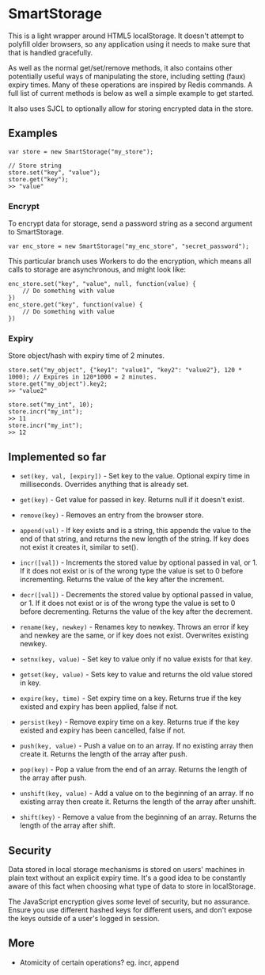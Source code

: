 SmartStorage
============

This is a light wrapper around HTML5 localStorage. It doesn't attempt to polyfill older browsers, so any application using it needs to make sure that that is handled gracefully.

As well as the normal get/set/remove methods, it also contains other potentially useful ways of manipulating the store, including setting (faux) expiry times. Many of these operations are inspired by Redis commands. A full list of current methods is below as well a simple example to get started.

It also uses SJCL to optionally allow for storing encrypted data in the store.

Examples
--------

    var store = new SmartStorage("my_store");

    // Store string
    store.set("key", "value");
    store.get("key");
    >> "value"

### Encrypt

To encrypt data for storage, send a password string as a second argument to SmartStorage.

    var enc_store = new SmartStorage("my_enc_store", "secret_password");

This particular branch uses Workers to do the encryption, which means all calls to storage are asynchronous, and might look like:

    enc_store.set("key", "value", null, function(value) {
        // Do something with value
    })
    enc_store.get("key", function(value) {
        // Do something with value
    })


### Expiry

Store object/hash with expiry time of 2 minutes.

    store.set("my_object", {"key1": "value1", "key2": "value2"}, 120 * 1000); // Expires in 120*1000 = 2 minutes.
    store.get("my_object").key2;
    >> "value2"

    store.set("my_int", 10);
    store.incr("my_int");
    >> 11
    store.incr("my_int");
    >> 12

Implemented so far
------------------

* `set(key, val, [expiry])` - Set key to the value. Optional expiry time in milliseconds. Overrides anything that is already set.

* `get(key)` - Get value for passed in key. Returns null if it doesn't exist.

* `remove(key)` - Removes an entry from the browser store.

* `append(val)` - If key exists and is a string, this appends the value to the end of that string, and returns the new length of the string. If key does not exist it creates it, similar to set().

* `incr([val])` - Increments the stored value by optional passed in val, or 1. If it does not exist or is of the wrong type the value is set to 0 before incrementing. Returns the value of the key after the increment.

* `decr([val])` - Decrements the stored value by optional passed in value, or 1. If it does not exist or is of the wrong type the value is set to 0 before decrementing. Returns the value of the key after the decrement.

* `rename(key, newkey)` - Renames key to newkey. Throws an error if key and newkey are the same, or if key does not exist. Overwrites existing newkey.

* `setnx(key, value)` - Set key to value only if no value exists for that key.

* `getset(key, value)` - Sets key to value and returns the old value stored in key.

* `expire(key, time)` - Set expiry time on a key. Returns true if the key existed and expiry has been applied, false if not.

* `persist(key)` - Remove expiry time on a key. Returns true if the key existed and expiry has been cancelled, false if not.

* `push(key, value)` - Push a value on to an array. If no existing array then create it. Returns the length of the array after push.

* `pop(key)` - Pop a value from the end of an array. Returns the length of the array after push.

* `unshift(key, value)` - Add a value on to the beginning of an array. If no existing array then create it. Returns the length of the array after unshift.

* `shift(key)` - Remove a value from the beginning of an array. Returns the length of the array after shift.

Security
--------

Data stored in local storage mechanisms is stored on users' machines in plain text without an explicit expiry time. It's a good idea to be constantly aware of this fact when choosing what type of data to store in localStorage.

The JavaScript encryption gives *some* level of security, but no assurance. Ensure you use different hashed keys for different users, and don't expose the keys outside of a user's logged in session.

More
----
- Atomicity of certain operations? eg. incr, append
